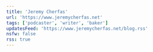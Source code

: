 ```yaml
---
title: 'Jeremy Cherfas'
url: 'https://www.jeremycherfas.net'
tags: ['podcaster', 'writer', 'baker']
updatesFeed: 'https://www.jeremycherfas.net/blog.rss'
nsfw: false
rss: true
---
```

